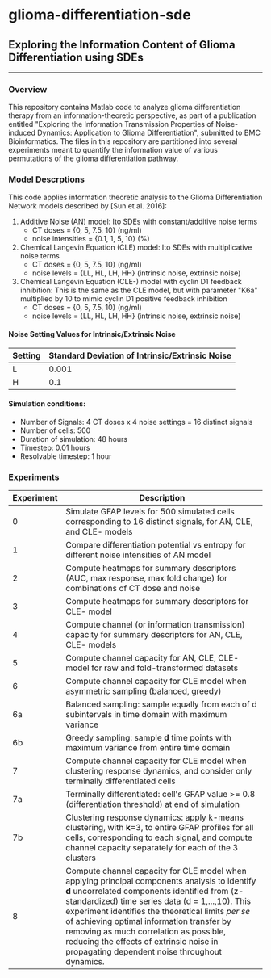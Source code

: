 # glioma-differentiation-sde
## Exploring the Information Content of Glioma Differentiation using SDEs
***
### Overview
This repository contains Matlab code to analyze glioma differentiation therapy from an information-theoretic perspective, as part of a publication entitled "Exploring the Information Transmission Properties of Noise-induced Dynamics:
Application to Glioma Differentiation", submitted to BMC Bioinformatics. The files in this repository are partitioned into several experiments meant to quantify the information value of various permutations of the glioma differentiation pathway. 

### Model Descrptions
This code applies information theoretic analysis to the Glioma Differentiation 
Network models described by [Sun et al. 2016]:

1. Additive Noise (AN) model: Ito SDEs with constant/additive noise terms
    * CT doses = {0, 5, 7.5, 10} (ng/ml)
    * noise intensities = {0.1, 1, 5, 10} (%)
2. Chemical Langevin Equation (CLE) model: Ito SDEs with multiplicative noise terms
    * CT doses = {0, 5, 7.5, 10} (ng/ml)
    * noise levels = {LL, HL, LH, HH} (intrinsic noise, extrinsic noise)
3. Chemical Langevin Equation (CLE-) model with cyclin D1 feedback inhibition:
    This is the same as the CLE model, but with parameter "K6a" multiplied by 10 to
    mimic cyclin D1 positive feedback inhibition
    * CT doses = {0, 5, 7.5, 10} (ng/ml)
    * noise levels = {LL, HL, LH, HH} (intrinsic noise, extrinsic noise)
    
    
#### Noise Setting Values for Intrinsic/Extrinsic Noise
Setting | Standard Deviation of Intrinsic/Extrinsic Noise
--------|------------------------------------------------
L       |         0.001
H       |         0.1

#### Simulation conditions:
* Number of Signals: 4 CT doses x 4 noise settings = 16 distinct signals
* Number of cells: 500
* Duration of simulation: 48 hours
* Timestep: 0.01 hours
* Resolvable timestep: 1 hour

### Experiments
Experiment | Description
--------- | -----------
0 |  Simulate GFAP levels for 500 simulated cells corresponding to 16 distinct signals, for AN, CLE, and CLE- models
1 |  Compare differentiation potential vs entropy for different noise intensities of AN model 
2 |  Compute heatmaps for summary descriptors (AUC, max response, max fold change) for combinations of CT dose and noise
3 |  Compute heatmaps for summary descriptors for CLE- model
4 |  Compute channel (or information transmission) capacity for summary descriptors for AN, CLE, CLE- models
5 |  Compute channel capacity for AN, CLE, CLE- model for raw and fold-transformed datasets 
6 |  Compute channel capacity for CLE model when asymmetric sampling (balanced, greedy)
6a | Balanced sampling: sample equally from each of d subintervals in time domain with maximum variance
6b | Greedy sampling: sample **d** time points with maximum variance from entire time domain 
7 |  Compute channel capacity for CLE model when clustering response dynamics, and consider only terminally differentiated cells
7a | Terminally differentiated: cell's GFAP value >= 0.8 (differentiation threshold) at end of simulation
7b | Clustering response dynamics: apply k-means clustering, with **k**=3, to entire GFAP profiles for all cells, corresponding to each signal, and compute channel capacity separately for each of the 3 clusters
8 | Compute channel capacity for CLE model when applying principal components analysis to identify **d** uncorrelated components identified from (z-standardized) time series data (d = 1,...,10). This experiment identifies the theoretical limits *per se* of achieving optimal information transfer by removing as much correlation as possible, reducing the effects of extrinsic noise in       propagating dependent noise throughout dynamics.








